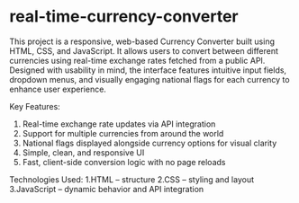 # real-time-currency-converter
This project is a responsive, web-based Currency Converter built using HTML, CSS, and JavaScript. It allows users to convert between different currencies using real-time exchange rates fetched from a public API. Designed with usability in mind, the interface features intuitive input fields, dropdown menus, and visually engaging national flags for each currency to enhance user experience.

Key Features:
1. Real-time exchange rate updates via API integration
2. Support for multiple currencies from around the world
3. National flags displayed alongside currency options for visual clarity
4. Simple, clean, and responsive UI
5. Fast, client-side conversion logic with no page reloads

Technologies Used:
1.HTML – structure
2.CSS – styling and layout
3.JavaScript – dynamic behavior and API integration
